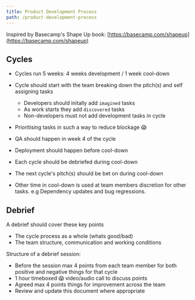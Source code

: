```yaml
---
title: Product Development Process
path: /product-development-process
---
```


Inspired by Basecamp's Shape Up book: [https://basecamp.com/shapeup](https://basecamp.com/shapeup)

## Cycles

- Cycles run 5 weeks: 4 weeks development / 1 week cool-down
- Cycle should start with the team breaking down the pitch(s) and self assigning tasks
  - Developers should initally add `imagined` tasks
  - As work starts they add `discovered` tasks
  - Non-developers must not add development tasks in cycle

- Prioritising tasks in such a way to reduce blockage 😱
- QA should happen in week 4 of the cycle
- Deployment should happen before cool-down
- Each cycle should be debriefed during cool-down
- The next cycle's pitch(s) should be bet on during cool-down
- Other time in cool-down is used at team members discretion for other tasks. e.g Dependency updates and bug regressions.

## Debrief

A debrief should cover these key points
- The cycle process as a whole (whats good/bad)
- The team structure, communication and working conditions

Structure of a debrief session:
- Before the session max 4 points from each team member for both positive and negative things for that cycle
- 1 hour timeboxed 😱 video/audio call to discuss points
- Agreed max 4 points things for improvement across the team
- Review and update this document where appropriate
